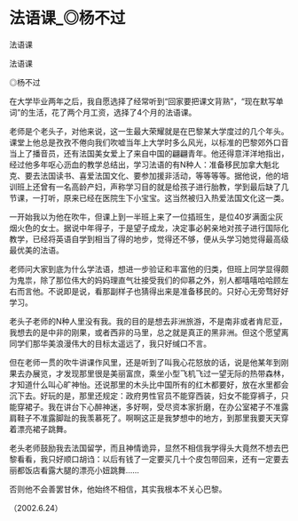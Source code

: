 # 法语课_◎杨不过

法语课

法语课

◎杨不过

在大学毕业两年之后，我自愿选择了经常听到“回家要把课文背熟”，“现在默写单词”的生活，花了两个月工资，选择了4个月的法语课。

老师是个老头子，对他来说，这一生最大荣耀就是在巴黎某大学度过的几个年头。课堂上他总是孜孜不倦向我们吹嘘当年上大学时多么风光，以标准的巴黎郊外口音当上了播音员，还有法国美女爱上了来自中国的翩翩青年。他还得意洋洋地指出，经过他多年呕心沥血的教学总结出，学习法语的有N种人：准备移民加拿大魁北克、要去法国读书、喜爱法国文化、要参加援非活动，等等等等。据他说，他的培训班上还曾有一名高龄产妇，声称学习目的就是给孩子进行胎教，学到最后缺了几节课，一打听，原来已经在医院生下小宝宝。这当然被归入热爱法国文化这一类。

一开始我以为他在吹牛，但课上到一半班上来了一位插班生，是位40岁满面尘灰烟火色的女士。据说中年得子，于是望子成龙，决定事必躬亲地对孩子进行国际化教学，已经将英语自学到相当了得的地步，觉得还不够，便从头学习她觉得最高级最优美的法语。

老师问大家到底为什么学法语，想进一步验证和丰富他的归类，但班上同学显得颇为鬼祟，除了那位伟大的妈妈理直气壮接受我们的仰慕之外，别人都嘻嘻哈哈顾左右而言他。不说即是说，看那副样子也猜得出来是准备移民的。只好心无旁骛好好学习。

老头子老师的N种人里没有我。我的目的是想去非洲旅游，不是南非或者肯尼亚，我想去的是中非的刚果，或者西非的马里，总之就是真正的黑非洲。但这个愿望离同学们那华美浪漫伟大的目标太遥远了，我只好缄口不言。

但在老师一贯的吹牛讲课作风里，还是听到了叫我心花怒放的话，说是他某年到刚果去办展览，才发现那里很是美丽富庶，乘坐小型飞机飞过一望无际的热带森林，才知道什么叫心旷神怡。还说那里的木头比中国所有的红木都要好，放在水里都会沉下去。好玩的是，那里还规定：政府男性官员不能穿西装，妇女不能穿裤子，只能穿裙子。我在讲台下心醉神迷，多好啊，受尽资本家折磨，在办公室裙子不准露肩鞋子不准露脚趾的我羡慕死了。啊啊这正是我梦想中的地方，到那里我要天天穿着漂亮裙子跳舞。

老头老师鼓励我去法国留学，而且神情诡异，显然不相信我学得头大竟然不想去巴黎看看，我只好顺口胡诌：以后有钱了一定要买几十个皮包带回来，还有一定要去丽都饭店看露大腿的漂亮小妞跳舞……

否则他不会善罢甘休，他始终不相信，其实我根本不关心巴黎。

（2002.6.24）
